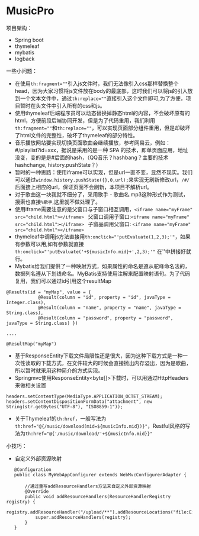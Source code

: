 # MusicPro
项目架构：
* Spring boot
* thymeleaf
* mybatis
* logback



一些小问题：
* 在使用```th:fragment=""```引入js文件时，我们无法像引入css那样替换整个head，因为大家习惯将js文件放在body的最底部，这时我们可以将js的引入放到一个文本文件中，通过```th:replace=""```直接引入这个文件即可,为了方便，项目暂时在头文件中引入所有的css和js。
* 使用thymeleaf后端程序员可以动态替换掉静态html的内容，不会破坏原有的html，方便前段后端协同开发，但是为了代码重用，我们利用```th:fragment=""```和```th:replace=""```，可以实现页面部分组件重用，但是却破坏了html文件的完整性，破坏了thymeleaf的部分特性。
* 音乐播放网站要实现切换页面歌曲会继续播放，参考网易云，例如：#/playlist?id=xxx，据说是采用的是一种 SPA 的技术，即单页面应用，地址没变，变的是是#后面的hash，（QQ音乐？hashbang？主要的技术hashchange, history.pushState？）
* 暂时的一种思路：使用iframe可以实现，但是url一直不变，显然不现实。我们可以通过```window.history.pushState({},0,url);```来实现无刷新修改url，```/#/```后面接上相应的url，保证页面不会刷新，本项目不解析url。
* 对于歌曲这一块我就不细分了，采用歌手 - 歌曲名.mp3这种形式作为测试，搜索也直接```%歌手```,这里就不做处理了。
* 使用iframe需要注意的是父窗口与子窗口相互调用，```<iframe name="myFrame" src="child.html"></iframe> ``` 父窗口调用子窗口:```<iframe name="myFrame" src="child.html"></iframe> ``` 子窗品调用父窗口: ```<iframe name="myFrame" src="child.html"></iframe> ```
* thymeleaf中调用js方法直接用```th:onclick="'putEvaluate(1,2,3);'"```，如果有参数可以用,如有参数就直接 ```th:onclick="'putEvaluate('+${musicInfo.mid}+',2,3);'"``` 在''中拼接好就行。
*  Mybatis给我们提供了一种映射方式，如果属性的命名是遵从驼峰命名法的，数据列名遵从下划线命名。MyBatis支持使用注解来配置映射语句。为了代码复用，我们可以通过id引用这个resultMap
```
@Results(id = "myMap", value = {
            @Result(column = "id", property = "id", javaType = Integer.class),
            @Result(column = "name", property = "name", javaType = String.class),
            @Result(column = "password", property = "password", javaType = String.class) })
  
....

@ResultMap("myMap")
```
* 基于ResponseEntity下载文件局限性还是很大，因为这种下载方式是一种一次性读取的下载方式，在文件较大的时候会直接抛出内存溢出，因为是歌曲，所以暂时就采用这种简介的方式实现。
* Springmvc使用ResponseEntity<byte[]>下载时，可以用通过HttpHeaders来做相关设置
```
headers.setContentType(MediaType.APPLICATION_OCTET_STREAM);
headers.setContentDispositionFormData("attachment", new String(str.getBytes("UTF-8"), "ISO8859-1"));
```


* 关于Thymeleaf的```th:href```，一般写法为```th:href="@{/music/download(mid=${musicInfo.mid})}"```，Restful风格的写法为```th:href="@{'/music/download/'+${musicInfo.mid}}"```



小技巧：
* 自定义外部资源映射
```
   @Configuration
   public class MyWebAppConfigurer extends WebMvcConfigurerAdapter {
   
       //通过重写addResourceHandlers方法来自定义外部资源映射
       @Override
       public void addResourceHandlers(ResourceHandlerRegistry registry) {
           registry.addResourceHandler("/upload/**").addResourceLocations("file:E:/upload/");
           super.addResourceHandlers(registry);
       }
   }
```
